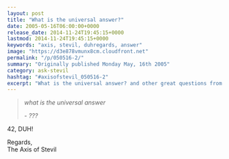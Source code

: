 ```yaml
---
layout: post
title: "What is the universal answer?"
date: 2005-05-16T06:00:00+0000
release_date: 2014-11-24T19:45:15+0000
lastmod: 2014-11-24T19:45:15+0000
keywords: "axis, stevil, duhregards, answer"
image: "https://d3e878vmunx8cm.cloudfront.net"
permalink: "/p/050516-2/"
summary: "Originally published Monday May, 16th 2005"
category: ask-stevil
hashtag: "#axisofstevil_050516-2"
excerpt: "What is the universal answer? and other great questions from Monday May, 16th 2005"
---
```


> *what is the universal answer*
> 
> *\- ???*

42, DUH!

Regards,  
The Axis of Stevil
